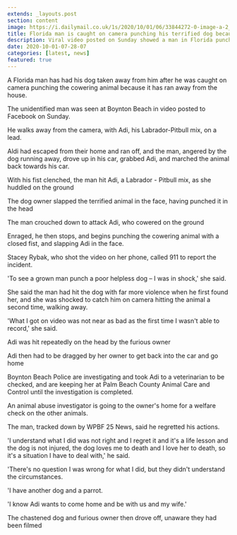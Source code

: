 ```yaml
---
extends: _layouts.post
section: content
image: https://i.dailymail.co.uk/1s/2020/10/01/06/33844272-0-image-a-2_1601530923050.jpg 
title: Florida man is caught on camera punching his terrified dog because it ran out of his house 
description: Viral video posted on Sunday showed a man in Florida punching his cowering dog, who had run away. The dog has now been taken away, and the owner is asking for his pet to be returned. 
date: 2020-10-01-07-28-07 
categories: [latest, news] 
featured: true 
--- 
```

A Florida man has had his dog taken away from him after he was caught on camera punching the cowering animal because it has ran away from the house.

The unidentified man was seen at Boynton Beach in video posted to Facebook on Sunday.

He walks away from the camera, with Adi, his Labrador-Pitbull mix, on a lead.

Aldi had escaped from their home and ran off, and the man, angered by the dog running away, drove up in his car, grabbed Adi, and marched the animal back towards his car.

With his fist clenched, the man hit Adi, a Labrador - Pitbull mix, as she huddled on the ground

The dog owner slapped the terrified animal in the face, having punched it in the head

The man crouched down to attack Adi, who cowered on the ground

Enraged, he then stops, and begins punching the cowering animal with a closed fist, and slapping Adi in the face. 

Stacey Rybak, who shot the video on her phone, called 911 to report the incident.

'To see a grown man punch a poor helpless dog – I was in shock,' she said.

She said the man had hit the dog with far more violence when he first found her, and she was shocked to catch him on camera hitting the animal a second time, walking away. 

'What I got on video was not near as bad as the first time I wasn't able to record,' she said.

Adi was hit repeatedly on the head by the furious owner

Adi then had to be dragged by her owner to get back into the car and go home

Boynton Beach Police are investigating and took Adi to a veterinarian to be checked, and are keeping her at Palm Beach County Animal Care and Control until the investigation is completed.

An animal abuse investigator is going to the owner's home for a welfare check on the other animals. 

The man, tracked down by WPBF 25 News, said he regretted his actions. 

'I understand what I did was not right and I regret it and it's a life lesson and the dog is not injured, the dog loves me to death and I love her to death, so it's a situation I have to deal with,' he said.  

'There's no question I was wrong for what I did, but they didn't understand the circumstances.

'I have another dog and a parrot. 

'I know Adi wants to come home and be with us and my wife.' 

The chastened dog and furious owner then drove off, unaware they had been filmed

